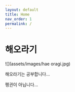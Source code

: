 ```yaml
---
layout: default
title: Home
nav_order: 1
permalink: /
---
```


# 해오라기

![](assets/images/hae oragi.jpg)

해오라기는 공부합니다...

펭귄이 아닙니다...
